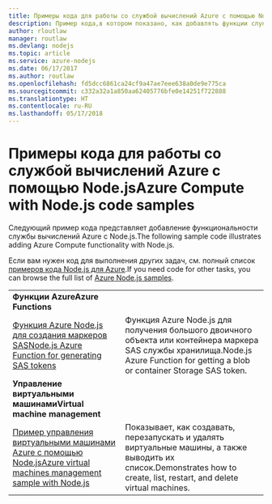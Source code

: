 ```yaml
---
title: Примеры кода для работы со службой вычислений Azure с помощью Node.js
description: Пример кода,в котором показано, как добавлять функции службы вычислений Azure с помощью Node.js.
author: rloutlaw
manager: routlaw
ms.devlang: nodejs
ms.topic: article
ms.service: azure-nodejs
ms.date: 06/17/2017
ms.author: routlaw
ms.openlocfilehash: fd5dcc6861ca24cf9a47ae7eee638a0de9e775ca
ms.sourcegitcommit: c332a32a1a850aa62405776bfe0e14251f722888
ms.translationtype: HT
ms.contentlocale: ru-RU
ms.lasthandoff: 05/17/2018
---
```

# <a name="azure-compute-with-nodejs-code-samples"></a><span data-ttu-id="5c496-103">Примеры кода для работы со службой вычислений Azure с помощью Node.js</span><span class="sxs-lookup"><span data-stu-id="5c496-103">Azure Compute with Node.js code samples</span></span>

<span data-ttu-id="5c496-104">Следующий пример кода представляет добавление функциональности службы вычислений Azure с Node.js.</span><span class="sxs-lookup"><span data-stu-id="5c496-104">The following sample code illustrates adding Azure Compute functionality with Node.js.</span></span>

<span data-ttu-id="5c496-105">Если вам нужен код для выполнения других задач, см. полный список [примеров кода Node.js для Azure](https://azure.microsoft.com/resources/samples/?term=nodejs).</span><span class="sxs-lookup"><span data-stu-id="5c496-105">If you need code for other tasks, you can browse the full list of [Azure Node.js samples](https://azure.microsoft.com/resources/samples/?term=nodejs).</span></span>

| | |
|---|---|
| <span data-ttu-id="5c496-106">**Функции Azure**</span><span class="sxs-lookup"><span data-stu-id="5c496-106">**Azure Functions**</span></span> ||
| [<span data-ttu-id="5c496-107">Функция Azure Node.js для создания маркеров SAS</span><span class="sxs-lookup"><span data-stu-id="5c496-107">Node.js Azure Function for generating SAS tokens</span></span>](https://azure.microsoft.com/resources/samples/functions-node-sas-token/) | <span data-ttu-id="5c496-108">Функция Azure Node.js для получения большого двоичного объекта или контейнера маркера SAS службы хранилища.</span><span class="sxs-lookup"><span data-stu-id="5c496-108">Node.js Azure Function for getting a blob or container Storage SAS token.</span></span> |
| <span data-ttu-id="5c496-109">**Управление виртуальными машинами**</span><span class="sxs-lookup"><span data-stu-id="5c496-109">**Virtual machine management**</span></span> ||
| [<span data-ttu-id="5c496-110">Пример управления виртуальными машинами Azure с помощью Node.js</span><span class="sxs-lookup"><span data-stu-id="5c496-110">Azure virtual machines management sample with Node.js</span></span>](https://github.com/Azure-Samples/compute-node-manage-vm) | <span data-ttu-id="5c496-111">Показывает, как создавать, перезапускать и удалять виртуальные машины, а также выводить их список.</span><span class="sxs-lookup"><span data-stu-id="5c496-111">Demonstrates how to create, list, restart, and delete virtual machines.</span></span> |